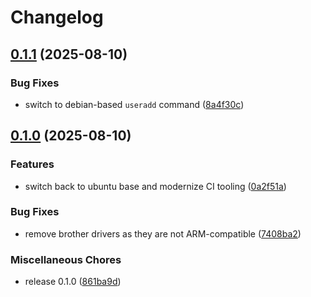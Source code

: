 # Changelog

## [0.1.1](https://github.com/axolotlcloud/cups-avahi-airprint/compare/v0.1.0...v0.1.1) (2025-08-10)


### Bug Fixes

* switch to debian-based `useradd` command ([8a4f30c](https://github.com/axolotlcloud/cups-avahi-airprint/commit/8a4f30c7233f4e846bfed6faad040d329db517ed))

## [0.1.0](https://github.com/axolotlcloud/cups-avahi-airprint/compare/v0.1.0...v0.1.0) (2025-08-10)


### Features

* switch back to ubuntu base and modernize CI tooling ([0a2f51a](https://github.com/axolotlcloud/cups-avahi-airprint/commit/0a2f51a8c31bd1c1706bdc41dd1ab5259578a645))


### Bug Fixes

* remove brother drivers as they are not ARM-compatible ([7408ba2](https://github.com/axolotlcloud/cups-avahi-airprint/commit/7408ba213e8789b7dfe252c657b5191942834b1e))


### Miscellaneous Chores

* release 0.1.0 ([861ba9d](https://github.com/axolotlcloud/cups-avahi-airprint/commit/861ba9dce5f2c45a71b5e3b1ba9733f93222de31))
